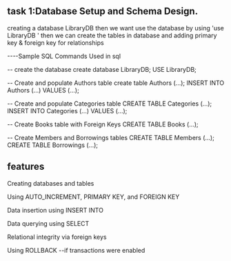 task 1:Database Setup and Schema Design.
--------------------------------------------

creating a database LibraryDB then we want use the database by using 'use LibraryDB '
then we can create the tables in database and adding primary key & foreign key for relationships

----Sample SQL Commands Used in sql

-- create the database
create database LibraryDB;
USE LibraryDB;

-- Create and populate Authors table
create table Authors (...);
INSERT INTO Authors (...) VALUES (...);

-- Create and populate Categories table
CREATE TABLE Categories (...);
INSERT INTO Categories (...) VALUES (...);

-- Create Books table with Foreign Keys
   CREATE TABLE Books (...);

-- Create Members and Borrowings tables
CREATE TABLE Members (...);
CREATE TABLE Borrowings (...);

features
--------
Creating databases and tables

 Using AUTO_INCREMENT, PRIMARY KEY, and FOREIGN KEY

 Data insertion using INSERT INTO

 Data querying using SELECT

 Relational integrity via foreign keys

 Using ROLLBACK --if transactions were enabled
